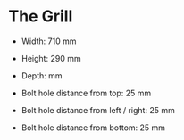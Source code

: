 # The Grill

* Width: 710 mm
* Height: 290 mm
* Depth: mm

* Bolt hole distance from top: 25 mm
* Bolt hole distance from left / right: 25 mm
* Bolt hole distance from bottom: 25 mm
